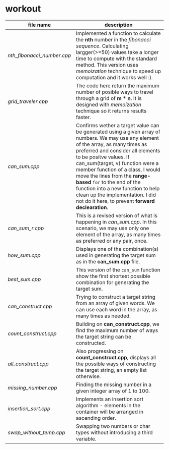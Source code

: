 # workout


|file name | description |
|--------- | ----------- |
|_nth_fibonacci_number.cpp_ | Implemented a function to calculate the __nth__ number in the _fibonacci sequence_. Calculating largger(>=50) values take a longer time to compute with the standard method. This version uses _memoization_ technique to speed up computation and it works well :).|
|_grid_traveler.cpp_ | The code here return the maximum number of posible ways to travel through a grid of __m * n__. It is designed with _memoization_ technique so it returns results faster.|
|_can_sum.cpp_ | Confirms wether a target value can be generated using a given array of numbers. We may use any element of the array, as many times as preferred and consider all elements to be positve values.  If can_sum(target, v) function were a member function of a class, I would move the lines from the __range-based__ `for` to the end of the function into a new function to help clean up the implementation. I did not do it here, to prevent __forward declearation__.|
|_can_sum_r.cpp_ | This is a revised version of what is happening in _can_sum.cpp_. In this scenario, we may use only one element of the array, as many times as preferred or any pair, once.|
|_how_sum.cpp_ | Displays one of the combination(s) used in generating the target sum as in the __can_sum.cpp__ file.|
|_best_sum.cpp_ | This version of the `can_sum` function show the first shortest possible combination for generating the target sum.|
|_can_construct.cpp_ | Trying to construct a target string from an array of given words. We can use each word in the array, as many times as needed.|
|_count_construct.cpp_ | Building on __can_construct.cpp__, we find the maximum number of ways the target string can be constructed.|
|_all_construct.cpp_ | Also progressing on __count_construct.cpp__, displays all the possible ways of constructing the target string, an empty list otherwise.|
|_missing_number.cpp_ | Finding the missing number in a given integer array of 1 to 100.|
|_insertion_sort.cpp_ | Implements an insertion sort algorithm - elements in the container will be arranged in ascending order.|
|_swap_without_temp.cpp_ | Swapping two numbers or char types without introducing a third variable.|